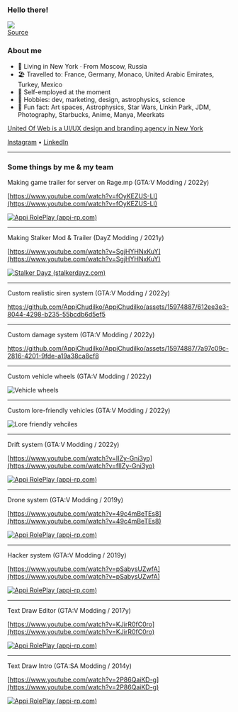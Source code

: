 ### Hello there!

![](https://i.imgur.com/LvWe8N2.gif)  
[Source](https://gfycat.com/ru/unsteadyjitteryhypsilophodon-pikachu)

### About me

- 🗽 Living in New York · From Moscow, Russia
- 🏖 Travelled to: France, Germany, Monaco, United Arabic Emirates, Turkey, Mexico
- 🔭 Self-employed at the moment
- 🎉 Hobbies: dev, marketing, design, astrophysics, science
- 💖 Fun fact: Art spaces, Astrophysics, Star Wars, Linkin Park, JDM, Photography, Starbucks, Anime, Manya, Meerkats

[United Of Web is a UI/UX design and branding
agency in New York](https://unitedofweb.com/)

[Instagram](https://www.instagram.com/appi.chudilko/) • [LinkedIn](https://www.linkedin.com/in/byappi/)

---

### Some things by me & my team

Making game trailer for server on Rage.mp (GTA:V Modding / 2022y)

[https://www.youtube.com/watch?v=fOyKEZUS-LI](https://www.youtube.com/watch?v=fOyKEZUS-LI)

[![Appi RolePlay (appi-rp.com)](https://img.youtube.com/vi/fOyKEZUS-LI/0.jpg)](http://www.youtube.com/watch?v=fOyKEZUS-LI)

---

Making Stalker Mod & Trailer (DayZ Modding / 2021y)

[https://www.youtube.com/watch?v=SgjHYHNxKuY](https://www.youtube.com/watch?v=SgjHYHNxKuY)

[![Stalker Dayz (stalkerdayz.com)](https://img.youtube.com/vi/SgjHYHNxKuY/0.jpg)](http://www.youtube.com/watch?v=SgjHYHNxKuY)

---

Custom realistic siren system (GTA:V Modding / 2022y)

https://github.com/AppiChudilko/AppiChudilko/assets/15974887/612ee3e3-8044-4298-b235-55bcdb6d5ef5

---

Custom damage system (GTA:V Modding / 2022y)

https://github.com/AppiChudilko/AppiChudilko/assets/15974887/7a97c09c-2816-4201-9fde-a19a38ca8cf8

---

Custom vehicle wheels (GTA:V Modding / 2022y)

![Vehicle wheels](https://github.com/AppiChudilko/AppiChudilko/assets/15974887/354f0ec9-431c-42ca-a3ea-49b4017b50b3)

---

Custom lore-friendly vehicles (GTA:V Modding / 2022y)

![Lore friendly vehciles](https://github.com/AppiChudilko/AppiChudilko/assets/15974887/9e07bb95-504f-4266-9b2d-28c31820ce70)

---

Drift system (GTA:V Modding / 2022y)

[https://www.youtube.com/watch?v=IIZy-Gni3yo](https://www.youtube.com/watch?v=fIIZy-Gni3yo)

[![Appi RolePlay (appi-rp.com)](https://img.youtube.com/vi/IIZy-Gni3yo/0.jpg)](http://www.youtube.com/watch?v=IIZy-Gni3yo)

---

Drone system (GTA:V Modding / 2019y)

[https://www.youtube.com/watch?v=49c4mBeTEs8](https://www.youtube.com/watch?v=49c4mBeTEs8)

[![Appi RolePlay (appi-rp.com)](https://img.youtube.com/vi/49c4mBeTEs8/0.jpg)](http://www.youtube.com/watch?v=49c4mBeTEs8)

---

Hacker system (GTA:V Modding / 2019y)

[https://www.youtube.com/watch?v=pSabysUZwfA](https://www.youtube.com/watch?v=pSabysUZwfA)

[![Appi RolePlay (appi-rp.com)](https://img.youtube.com/vi/pSabysUZwfA/0.jpg)](http://www.youtube.com/watch?v=pSabysUZwfA)

---

Text Draw Editor (GTA:V Modding / 2017y)

[https://www.youtube.com/watch?v=KJirR0fC0ro](https://www.youtube.com/watch?v=KJirR0fC0ro)

[![Appi RolePlay (appi-rp.com)](https://img.youtube.com/vi/KJirR0fC0ro/0.jpg)](http://www.youtube.com/watch?v=KJirR0fC0ro)

---

Text Draw Intro (GTA:SA Modding / 2014y)

[https://www.youtube.com/watch?v=2P86QaiKD-g](https://www.youtube.com/watch?v=2P86QaiKD-g)

[![Appi RolePlay (appi-rp.com)](https://img.youtube.com/vi/2P86QaiKD-g/0.jpg)](http://www.youtube.com/watch?v=2P86QaiKD-g)



